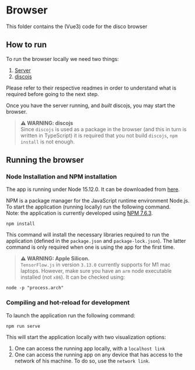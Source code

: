 # Browser

This folder contains the (Vue3) code for the disco browser

## How to run

To run the browser locally we need two things:

1. [Server](server/README.md)
2. [discojs](discojs/README.md)

Please refer to their respective readmes in order to understand what is required before going to the next step.

Once you have the server running, and *built* discojs, you may start the browser.

> **⚠ WARNING: discojs**  
> Since `discojs` is used as a package in the browser (and this in turn is written in TypeScript) it is required that you not build `discojs`, `npm install` is not enough.

## Running the browser

### Node Installation and NPM installation

The app is running under Node 15.12.0. It can be downloaded from [here](https://nodejs.org/en/download/releases/).

NPM is a package manager for the JavaScript runtime environment Node.js.  
To start the application (running locally) run the following command.  
Note: the application is currently developed using [NPM 7.6.3](https://www.npmjs.com/package/npm/v/7.6.3).

```
npm install
```

This command will install the necessary libraries required to run the application (defined in the `package.json` and `package-lock.json`). The latter command is only required when one is using the app for the first time.

> **⚠ WARNING: Apple Silicon.**  
> `TensorFlow.js` in version `3.13.0` currently supports for M1 mac laptops. However, make sure you have an `arm` node executable installed (not `x86`). It can be checked using:

```
node -p "process.arch"
```

### Compiling and hot-reload for development

To launch the application run the following command:

```
npm run serve
```

This will start the application locally with two visualization options:

1. One can access the running app locally, with a `localhost link`
2. One can access the running app on any device that has access to the network of his machine. To do so, use the `network link`.

>
